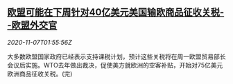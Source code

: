 <!--1604715796000-->
[欧盟可能在下周针对40亿美元美国输欧商品征收关税--欧盟外交官](https://cn.reuters.com/article/eu-us-goods-tariffs-1107-idCNKBS27N021)
------

<div><i>2020-11-07T01:55:56Z</i></div><p>大多数欧盟国家政府已经表示支持课税计划，预计这些关税将在周一欧盟贸易部长会议后实施。WTO去年做出裁决，促使美方就欧洲的空客补贴，开始对75亿美元欧洲商品征收关税。(完)</p>
